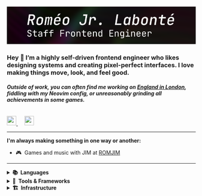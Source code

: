 ![Header Image](assets/header.png)
### Hey 👋 I’m a highly self-driven frontend engineer who likes designing systems and creating pixel-perfect interfaces. I love making things move, look, and feel good.
#### _Outside of work, you can often find me working on [England in London](https://romjim.games), fiddling with my Neovim config, or unreasonably grinding all achievements in some games._

<br/>
<a href="https://discord.com/users/nospoone" style="margin-right: 10px">
    <img height="25" width="25" src="https://simpleicons.vercel.app/discord/7289da" />
</a>
&nbsp;
<a href="https://linkedin.com/in/nospoone">
    <img height="25" width="25" src="https://simpleicons.vercel.app/linkedin/0077b5" />
</a>

---

**I'm always making something in one way or another:**

- 🎮&nbsp;&nbsp;Games and music with JIM at <a href="https://romjim.games">ROMJIM</a>

---

<details>
    <summary>
        <strong>📚&nbsp;&nbsp;Languages</strong>
    </summary>
    <br/>
    <picture>
        <img height="32" width="32" alt="Typescript Logo" src="https://cdn.jsdelivr.net/gh/devicons/devicon/icons/typescript/typescript-original.svg" />&nbsp;
    </picture>
    <picture>
        <img height="32" width="32" alt="Javascript Logo" src="https://cdn.jsdelivr.net/gh/devicons/devicon/icons/javascript/javascript-original.svg" />&nbsp;
    </picture>
    <picture>
        <img height="32" width="32" alt="GraphQL Logo" src="https://cdn.jsdelivr.net/gh/devicons/devicon/icons/graphql/graphql-plain.svg" />&nbsp;
    </picture>
    <picture>
        <img height="32" width="32" alt="C# Logo" src="https://cdn.jsdelivr.net/gh/devicons/devicon/icons/csharp/csharp-original.svg" />&nbsp;
    </picture>
    <picture>
        <source width="32" height="32" media="(prefers-color-scheme: dark)" height="32" width="32" srcset="https://simpleicons.vercel.app/c/fff" />&nbsp;
        <img height="32" width="32" alt="C Logo" src="https://simpleicons.vercel.app/c/000" />&nbsp;
    </picture>
    <picture>
        <source width="32" height="32" media="(prefers-color-scheme: dark)" height="32" width="32" srcset="https://simpleicons.vercel.app/rust/fff" />&nbsp;
        <img height="32" width="32" alt="Rust Logo" src="https://simpleicons.vercel.app/rust/000" />&nbsp;
    </picture>
    <picture>
        <img height="32" width="32" alt="Haxe Logo" src="https://cdn.jsdelivr.net/gh/devicons/devicon/icons/haxe/haxe-original.svg" />&nbsp;
    </picture>
</details>

<details>
    <summary>
       <strong>🔨&nbsp;&nbsp;Tools & Frameworks</strong>
    </summary>
    <br/>
    <picture>
        <img height="32" width="32" alt="React Logo" src="https://cdn.jsdelivr.net/gh/devicons/devicon/icons/react/react-original.svg" />&nbsp;
    </picture>
    <picture>
        <img height="32" width="32" alt="Jest Logo" src="https://cdn.jsdelivr.net/gh/devicons/devicon/icons/jest/jest-plain.svg" />&nbsp;
    </picture>
    <picture>
        <source width="32" height="32" media="(prefers-color-scheme: dark)" height="32" width="32" srcset="https://simpleicons.vercel.app/nextdotjs/fff" />&nbsp;
        <img height="32" width="32" alt="Next.js Logo" src="https://simpleicons.vercel.app/nextdotjs/000" />&nbsp;
    </picture>
    <picture>
        <img height="32" width="32" alt="Node.js Logo" src="https://cdn.jsdelivr.net/gh/devicons/devicon/icons/nodejs/nodejs-original.svg" />&nbsp;
    </picture>
    <picture>
        <source width="32" height="32" media="(prefers-color-scheme: dark)" height="32" width="32" srcset="https://simpleicons.vercel.app/deno/fff" />&nbsp;
        <img height="32" width="32" alt="Deno Logo" src="https://simpleicons.vercel.app/deno/000" />&nbsp;
    </picture>
    <picture>
        <img height="32" width="32" alt=".NET Core Logo" src="https://cdn.jsdelivr.net/gh/devicons/devicon/icons/dotnetcore/dotnetcore-original.svg" />&nbsp;
    </picture>
    <picture>
        <img height="32" width="32" alt="Terraform Logo" src="https://cdn.jsdelivr.net/gh/devicons/devicon/icons/terraform/terraform-original.svg" />&nbsp;
    </picture>
    <picture>
        <source width="32" height="32" media="(prefers-color-scheme: dark)" height="32" width="32" srcset="https://simpleicons.vercel.app/unity/fff" />&nbsp;
        <img height="32" width="32" alt="Unity Logo" src="https://simpleicons.vercel.app/unity/000" />&nbsp;
    </picture>
    <picture>
        <img height="32" width="32" alt="Arduino Logo" src="https://cdn.jsdelivr.net/gh/devicons/devicon/icons/arduino/arduino-original.svg" />&nbsp;
    </picture>
</details>

<details>
    <summary>
           <strong>🏗️&nbsp;&nbsp;Infrastructure</strong>
    </summary>
    <br/>
    <picture>
        <img height="32" width="32" alt="Kubernetes Logo" src="https://cdn.jsdelivr.net/gh/devicons/devicon/icons/kubernetes/kubernetes-plain.svg" />&nbsp;
    </picture>
    <picture>
        <img height="32" width="32" alt="Docker Logo" src="https://cdn.jsdelivr.net/gh/devicons/devicon/icons/docker/docker-plain.svg" />&nbsp;
    </picture>
    <picture>
        <source width="32" height="32" media="(prefers-color-scheme: dark)" height="32" width="32" srcset="https://simpleicons.vercel.app/githubactions/fff" />&nbsp;
        <img height="32" width="32" alt="GitHub Actions Logo" src="https://simpleicons.vercel.app/githubactions/000" />&nbsp;
    </picture>
    <picture>
        <img height="32" width="32" alt="AWS Logo" src="https://cdn.jsdelivr.net/gh/devicons/devicon/icons/amazonwebservices/amazonwebservices-original.svg" />&nbsp;
    </picture>
    <picture>
        <img height="32" width="32" alt="DO Logo" src="https://cdn.jsdelivr.net/gh/devicons/devicon/icons/digitalocean/digitalocean-original.svg" />&nbsp;
    </picture>
</details>
